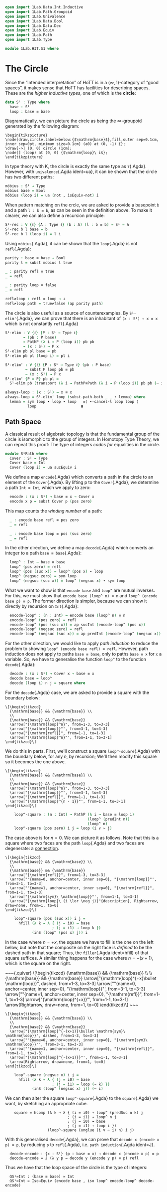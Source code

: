 ```agda
open import 1Lab.Data.Int.Inductive
open import 1Lab.Path.Groupoid
open import 1Lab.Univalence
open import 1Lab.Data.Bool
open import 1Lab.Data.Dec
open import 1Lab.Equiv
open import 1Lab.Path
open import 1Lab.Type

module 1Lab.HIT.S1 where
```

# The Circle

Since the “intended interpretation” of HoTT is in a
$(\infty,1)$-category of “good spaces”, it makes sense that HoTT has
facilities for describing spaces. These are the _higher inductive
types_, one of which is the **circle**:

```agda
data S¹ : Type where
  base : S¹
  loop : base ≡ base
```

Diagramatically, we can picture the circle as being the
$\infty$-groupoid generated by the following diagram:

~~~{.quiver}
\begin{tikzpicture}
\node[draw,circle,label=below:{$\mathrm{base}$},fill,outer sep=0.1cm, inner sep=0pt, minimum size=0.1cm] (a0) at (0, -1) {};
\draw[->] (0, 0) circle (1cm);
\node[] (loop) at (0, 0) {$\mathrm{loop}\ i$};
\end{tikzpicture}
~~~

In type theory with K, the circle is exactly the same type as
`⊤`{.Agda}. However, with `univalence`{.Agda ident=ua}, it can be shown
that the circle has two different paths:

<!--
```
_ = ⊤
```
-->

```agda
möbius : S¹ → Type
möbius base = Bool
möbius (loop i) = ua (not , isEquiv-not) i
```

When pattern matching on the crcle, we are asked to provide a basepoint
`b` and a path `l : b ≡ b`, as can be seen in the definition above. To
make it clearer, we can also define a recursion principle: 

```agda
S¹-rec : ∀ {ℓ} {A : Type ℓ} (b : A) (l : b ≡ b) → S¹ → A
S¹-rec b l base = b
S¹-rec b l (loop i) = l i
```

Using `möbius`{.Agda}, it can be shown that the `loop`{.Agda} is not
`refl`{.Agda}:

```agda
parity : base ≡ base → Bool
parity l = subst möbius l true

_ : parity refl ≡ true
_ = refl

_ : parity loop ≡ false
_ = refl

refl≠loop : refl ≡ loop → ⊥
refl≠loop path = true≠false (ap parity path)
```

The circle is also useful as a source of counterexamples. By
`S¹-elim'`{.Agda}, we can prove that there is an inhabitant of `(x : S¹)
→ x ≡ x` which is not constantly `refl`{.Agda}

```agda
S¹-elim : ∀ {ℓ} {P : S¹ → Type ℓ}
        → (pb : P base)
        → PathP (λ i → P (loop i)) pb pb
        → (x : S¹) → P x
S¹-elim pb pl base = pb
S¹-elim pb pl (loop i) = pl i

S¹-elim' : ∀ {ℓ} {P : S¹ → Type ℓ} (pb : P base)
         → subst P loop pb ≡ pb
         → (x : S¹) → P x
S¹-elim' {P = P} pb pl =
  S¹-elim pb (transport (λ i → PathP≡Path (λ i → P (loop i)) pb pb (~ i)) pl)

always-loop : (x : S¹) → x ≡ x
always-loop = S¹-elim' loop (subst-path-both _ _ ∙ lemma) where
  lemma = sym loop ∙ loop ∙ loop   ≡⟨ ∙-cancel-l loop loop ⟩
          loop                    ∎ 
```

## Path Space

A classical result of algebraic topology is that the fundamental group
of the circle is isomorphic to the group of integers. In Homotopy Type
Theory, we can repeat this proof: The type of integers _codes for_
equalities in the circle.

```agda
module S¹Path where
  Cover : S¹ → Type
  Cover base = Int
  Cover (loop i) = ua sucEquiv i
```

We define a map `encode`{.Agda} which converts a path in the circle to
an element of the `Cover`{.Agda}. By lifting p to the `Cover`{.Agda}, we
determine a path `Int ≡ Int`, which we apply to zero:

```agda
  encode : (x : S¹) → base ≡ x → Cover x
  encode x p = subst Cover p (pos zero)
```

This map counts the _winding number_ of a path:

```agda
  _ : encode base refl ≡ pos zero
  _ = refl

  _ : encode base loop ≡ pos (suc zero)
  _ = refl
```

In the other direction, we define a map `decode`{.Agda} which converts
an integer to a path `base ≡ base`{.Agda}:

```agda
  loop^ : Int → base ≡ base
  loop^ (pos zero) = refl
  loop^ (pos (suc x)) = loop^ (pos x) ∙ loop
  loop^ (negsuc zero) = sym loop
  loop^ (negsuc (suc x)) = loop^ (negsuc x) ∙ sym loop
```

What we want to show is that `encode base` and `loop^` are mutual
inverses. For this, we must show that `encode base (loop^ n) ≡ n` and
`loop^ (encode base p) ≡ p`. The former direction is simpler, because we
can show it directly by recursion on `Int`{.Agda}:

```agda
  encode-loop^ : (n : Int) → encode base (loop^ n) ≡ n
  encode-loop^ (pos zero) = refl
  encode-loop^ (pos (suc x)) = ap sucInt (encode-loop^ (pos x))
  encode-loop^ (negsuc zero) = refl
  encode-loop^ (negsuc (suc x)) = ap predInt (encode-loop^ (negsuc x))
```

For the other direction, we would like to apply _path induction_ to
reduce the problem to showing `loop^ (encode base refl) ≡ refl`.
However, path induction does not apply to paths `base ≡ base`, only to
paths `base ≡ x` for `x` a variable. So, we have to generalise the
function `loop^` to the function `decode`{.Agda}:

```agda
  decode : (x : S¹) → Cover x → base ≡ x
  decode base = loop^
  decode (loop i) n j = square where
```

For the `decode`{.Agda} case, we are asked to provide a square with the
boundary below:

~~~{.quiver}
\[\begin{tikzcd}
  {\mathrm{base}} && {\mathrm{base}} \\
  \\
  {\mathrm{base}} && {\mathrm{base}}
  \arrow["{\mathrm{loop}^n}", from=1-3, to=3-3]
  \arrow["{\mathrm{loop}}"', from=3-1, to=3-3]
  \arrow["{\mathrm{refl}}", from=1-1, to=1-3]
  \arrow["{\mathrm{loop}^n}"', from=1-1, to=3-1]
\end{tikzcd}\]
~~~

We do this in parts. First, we'll construct a square
`loop^-square`{.Agda} with the boundary below, for any $n$, by
recursion; We'll then modify this square so it becomes the one above.

~~~{.quiver}
\[\begin{tikzcd}
  {\mathrm{base}} && {\mathrm{base}} \\
  \\
  {\mathrm{base}} && {\mathrm{base}}
  \arrow["{\mathrm{loop}^n}", from=1-3, to=3-3]
  \arrow["{\mathrm{loop}}"', from=3-1, to=3-3]
  \arrow["{\mathrm{refl}}", from=1-1, to=1-3]
  \arrow["{\mathrm{loop}^{n - 1}}"', from=1-1, to=3-1]
\end{tikzcd}\]
~~~

```agda
    loop^-square : (n : Int) → PathP (λ i → base ≡ loop i)
                                     (loop^ (predInt n))
                                     (loop^ n)
    loop^-square (pos zero) i j = loop (i ∨ ~ j)
```

The case above is for $n = 0$. We can picture it as follows. Note that
this is a square where two faces are the path `loop`{.Agda} and two
faces are degenerate: a [connection].

[connection]: 1Lab.Path.html#raising-dimension

~~~{.quiver}
\[\begin{tikzcd}
  {\mathrm{base}} && {\mathrm{base}} \\
  \\
  {\mathrm{base}} && {\mathrm{base}}
  \arrow["{\mathrm{refl}}", from=1-3, to=3-3]
  \arrow[""{name=0, anchor=center, inner sep=0}, "{\mathrm{loop}}"', from=3-1, to=3-3]
  \arrow[""{name=1, anchor=center, inner sep=0}, "{\mathrm{refl}}", from=1-1, to=1-3]
  \arrow["{\mathrm{sym}\ \mathrm{loop}}"', from=1-1, to=3-1]
  \arrow["{\mathrm{loop}\ (i \lor \neg j)}"{description}, Rightarrow, draw=none, from=1, to=0]
\end{tikzcd}\]
~~~

```agda
    loop^-square (pos (suc x)) i j =
      hfill (λ k → λ { (j = i0) → base
                     ; (j = i1) → loop k })
            (inS (loop^ (pos x) j)) i
```

In the case where $n = +x$, the square we have to fill is the one on the
left below, but note that the composite on the right face is _defined_
to be the dashed path in that square; Thus, the `filler`{.Agda
ident=hfill} of that square suffices. A similar thing happens for the
case where $n = -(x + 1)$, which is the square on the right.

<div class=mathpar>
~~~{.quiver}
\[\begin{tikzcd}
  {\mathrm{base}} && {\mathrm{base}} \\
  \\
  {\mathrm{base}} && {\mathrm{base}}
  \arrow["{\mathrm{loop}^{+x}\bullet \mathrm{loop}}", dashed, from=1-3, to=3-3]
  \arrow[""{name=0, anchor=center, inner sep=0}, "{\mathrm{loop}}"', from=3-1, to=3-3]
  \arrow[""{name=1, anchor=center, inner sep=0}, "{\mathrm{refl}}", from=1-1, to=1-3]
  \arrow["{\mathrm{loop}^{+x}}"', from=1-1, to=3-1]
  \arrow[Rightarrow, draw=none, from=1, to=0]
\end{tikzcd}\]
~~~

~~~{.quiver}
\[\begin{tikzcd}
  {\mathrm{base}} && {\mathrm{base}} \\
  \\
  {\mathrm{base}} && {\mathrm{base}}
  \arrow["{\mathrm{loop}^{-(x+1)}\bullet \mathrm{sym}\ \mathrm{loop}}", dashed, from=1-3, to=3-3]
  \arrow[""{name=0, anchor=center, inner sep=0}, "{\mathrm{sym}\ \mathrm{loop}}"', from=3-1, to=3-3]
  \arrow[""{name=1, anchor=center, inner sep=0}, "{\mathrm{refl}}", from=1-1, to=1-3]
  \arrow["{\mathrm{loop}^{-(x+1)}}"', from=1-1, to=3-1]
  \arrow[Rightarrow, draw=none, from=1, to=0]
\end{tikzcd}\]
~~~
</div>

```agda
    loop^-square (negsuc x) i j =
      hfill (λ k → λ { (j = i0) → base
                     ; (j = i1) → loop (~ k) })
            (inS (loop^ (negsuc x) j)) (~ i)
```

We can then alter the square `loop^-square`{.Agda} to the
`square`{.Agda} we want, by sketching an appropriate cube.

```
    square = hcomp (λ k → λ { (i = i0) → loop^ (predSuc n k) j
                            ; (i = i1) → loop^ n j
                            ; (j = i0) → base
                            ; (j = i1) → loop i })
                   (loop^-square (unglue (i ∨ ~ i) n) i j)
```

With this generalised `decode`{.Agda}, we can prove that `decode x
(encode x p) ≡ p`, by reducing `p` to `refl`{.Agda}, i.e. `path
induction`{.Agda ident=J}. 

```
  decode-encode : {x : S¹} (p : base ≡ x) → decode x (encode x p) ≡ p
  decode-encode = J (λ y p → decode y (encode y p) ≡ p) refl
```

Thus we have that the loop space of the circle is the type of integers:

```
  ΩS¹≃Int : (base ≡ base) ≃ Int
  ΩS¹≃Int = Iso→Equiv (encode base , iso loop^ encode-loop^ decode-encode)
```